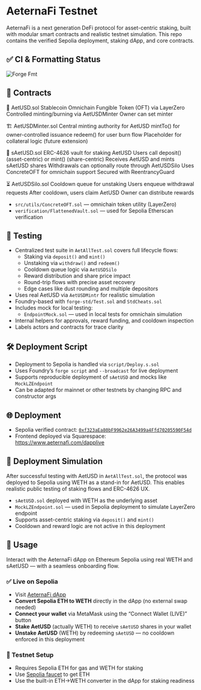 # AeternaFi Testnet
AeternaFi is a next generation DeFi protocol for asset-centric staking, built with modular smart contracts and realistic testnet simulation. This repo contains the verified Sepolia deployment, staking dApp, and core contracts.

## ✅ CI & Formatting Status
![Forge Fmt](https://github.com/aeternafi/aeternafi-testnet/actions/workflows/test.yml/badge.svg?branch=master)


## 🧩 Contracts
🔐 AetUSD.sol
Stablecoin
Omnichain Fungible Token (OFT) via LayerZero
Controlled minting/burning via AetUSDMinter
Owner can set minter

🏗️ AetUSDMinter.sol
Central minting authority for AetUSD
mintTo() for owner-controlled issuance
redeem() for user burn flow
Placeholder for collateral logic (future extension)

🏦 sAetUSD.sol
ERC-4626 vault for staking AetUSD
Users call deposit() (asset-centric) or mint() (share-centric)
Receives AetUSD and mints sAetUSD shares
Withdrawals can optionally route through AetUSDSilo
Uses ConcreteOFT for omnichain support
Secured with ReentrancyGuard

⏳ AetUSDSilo.sol
Cooldown queue for unstaking
Users enqueue withdrawal requests
After cooldown, users claim AetUSD
Owner can distribute rewards

- `src/utils/ConcreteOFT.sol` — omnichain token utility (LayerZero)
- `verification/FlattenedVault.sol` — used for Sepolia Etherscan verification

## 🧪 Testing
- Centralized test suite in `AetAllTest.sol` covers full lifecycle flows:
  - Staking via `deposit()` and `mint()`
  - Unstaking via `withdraw()` and `redeem()`
  - Cooldown queue logic via `AetUSDSilo`
  - Reward distribution and share price impact
  - Round-trip flows with precise asset recovery
  - Edge cases like dust rounding and multiple depositors
- Uses real AetUSD via `AetUSDMintr` for realistic simulation
- Foundry-based with `forge-std/Test.sol` and `StdCheats.sol`
- Includes mock for local testing:
  - `EndpointMock.sol` — used in local tests for omnichain simulation
- Internal helpers for approvals, reward funding, and cooldown inspection
- Labels actors and contracts for trace clarity

## 🛠 Deployment Script
- Deployment to Sepolia is handled via `script/Deploy.s.sol`
- Uses Foundry’s `forge script` and `--broadcast` for live deployment
- Supports reproducible deployment of `sAetUSD` and mocks like `MockLZEndpoint`
- Can be adapted for mainnet or other testnets by changing RPC and constructor args

## 🌐 Deployment
- Sepolia verified contract: [`0xf323aEa80bF9962e26A3499a4Ffd70205590F54d`](https://sepolia.etherscan.io/address/0xf323aEa80bF9962e26A3499a4Ffd70205590F54d#code)
- Frontend deployed via Squarespace: https://www.aeternafi.com/dapplive

## 🧪 Deployment Simulation
After successful testing with AetUSD in `AetAllTest.sol`, the protocol was deployed to Sepolia using WETH as a stand-in for AetUSD. This enables realistic public testing of staking flows and ERC-4626 UX.
- `sAetUSD.sol` deployed with WETH as the underlying asset
- `MockLZEndpoint.sol` — used in Sepolia deployment to simulate LayerZero endpoint
- Supports asset-centric staking via `deposit()` and `mint()`
- Cooldown and reward logic are not active in this deployment

## 🚀 Usage
Interact with the AeternaFi dApp on Ethereum Sepolia using real WETH and sAetUSD — with a seamless onboarding flow.

### ✅ Live on Sepolia
- Visit [AeternaFi dApp](https://www.aeternafi.com/dapplive)
- **Convert Sepolia ETH to WETH** directly in the dApp (no external swap needed)
- **Connect your wallet** via MetaMask using the “Connect Wallet (LIVE)” button
- **Stake AetUSD** (actually WETH) to receive `sAetUSD` shares in your wallet
- **Unstake AetUSD** (WETH) by redeeming `sAetUSD` — no cooldown enforced in this deployment

### 🧪 Testnet Setup
- Requires Sepolia ETH for gas and WETH for staking
- Use [Sepolia faucet](https://sepoliafaucet.com) to get ETH
- Use the built-in ETH→WETH converter in the dApp for staking readiness